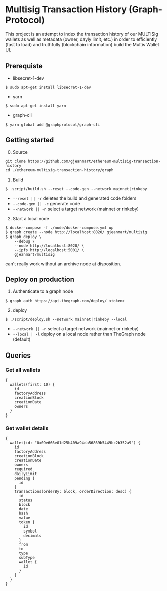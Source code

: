 
# Multisig Transaction History (Graph-Protocol)

This project is an attempt to index the transaction history of our MULTISig wallets as well as metadata (owner, dayly limit, etc.) in order to efficiently (fast to load) and truthfully (blockchain information) build the Multis Wallet UI.

## Prerequiste

- libsecret-1-dev
```
$ sudo apt-get install libsecret-1-dev
```

- yarn
```
$ sudo apt-get install yarn
```

- graph-cli

```
$ yarn global add @graphprotocol/graph-cli
```

## Getting started

0. Source

```
git clone https://github.com/gjeanmart/ethereum-multisig-transaction-history
cd ./ethereum-multisig-transaction-history/graph
```

1. Build

```
$ .script/build.sh --reset --code-gen --network mainnet|rinkeby
```

- `--reset || -r` deletes the build and generated code folders
- `--code-gen || -c` generate code 
- `--network || -n` select a target network (mainnet or rinkeby)

2. Start a local node

```
$ docker-compose -f ./node/docker-compose.yml up
$ graph create --node http://localhost:8020/ gjeanmart/multisig
$ graph deploy \
    --debug \
    --node http://localhost:8020/ \
    --ipfs http://localhost:5001/ \
    gjeanmart/multisig
```

can't really work without an archive node at disposition. 


## Deploy on production

1. Authenticate to a graph node

```
$ graph auth https://api.thegraph.com/deploy/ <token>
```

2. deploy

```
$ ./script/deploy.sh --network mainnet|rinkeby --local
```

- `--network || -n` select a target network (mainnet or rinkeby)
- `--local | -l`  deploy on a local node rather than TheGraph node (default)

## Queries

### Get all wallets

```
{
  wallets(first: 10) {
    id
    factoryAddress
    creationBlock
    creationDate
    owners
  }
}

```

### Get wallet details

```
{
  wallet(id: "0x09e666e01d25b409a94da56869b5449bc2b352a9") {
    id
    factoryAddress
    creationBlock
    creationDate
    owners
    required
    dailyLimit
    pending {
      id
    }
    transactions(orderBy: block, orderDirection: desc) {
      id
      status
      block
      date
      hash
      value
      token {
        id
        symbol
        decimals
      }
      from
      to
      type
      subType
      wallet {
        id
      }
    }
  }
}

```
